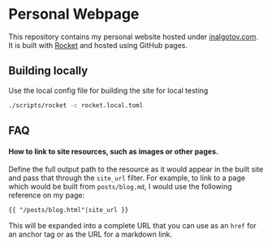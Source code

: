 # Personal Webpage

This repository contains my personal website hosted under [inalgotov.com](https://inalgotov.com). It is built with [Rocket](https://github.com/sketch204/rocket) and hosted using GitHub pages.

## Building locally

Use the local config file for building the site for local testing

```sh
./scripts/rocket -c rocket.local.toml
```

## FAQ

#### How to link to site resources, such as images or other pages.
Define the full output path to the resource as it would appear in the built site and pass that through the `site_url` filter. For example, to link to a page which would be built from `posts/blog.md`, I would use the following reference on my page:

```markdown
{{ "/posts/blog.html"|site_url }}
```

This will be expanded into a complete URL that you can use as an `href` for an anchor tag or as the URL for a markdown link.
